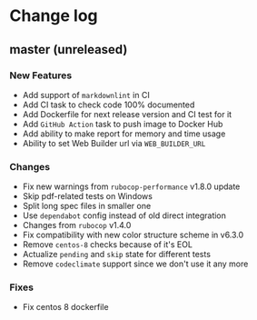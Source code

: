# Change log

## master (unreleased)

### New Features

* Add support of `markdownlint` in CI
* Add CI task to check code 100% documented
* Add Dockerfile for next release version and CI test for it
* Add `GitHub Action` task to push image to Docker Hub
* Add ability to make report for memory and time usage
* Ability to set Web Builder url via `WEB_BUILDER_URL`

### Changes

* Fix new warnings from `rubocop-performance` v1.8.0 update
* Skip pdf-related tests on Windows
* Split long spec files in smaller one
* Use `dependabot` config instead of old direct integration
* Changes from `rubocop` v1.4.0
* Fix compatibility with new color structure scheme in v6.3.0
* Remove `centos-8` checks because of it's EOL
* Actualize `pending` and `skip` state for different tests
* Remove `codeclimate` support since we don't use it any more

### Fixes

* Fix centos 8 dockerfile
